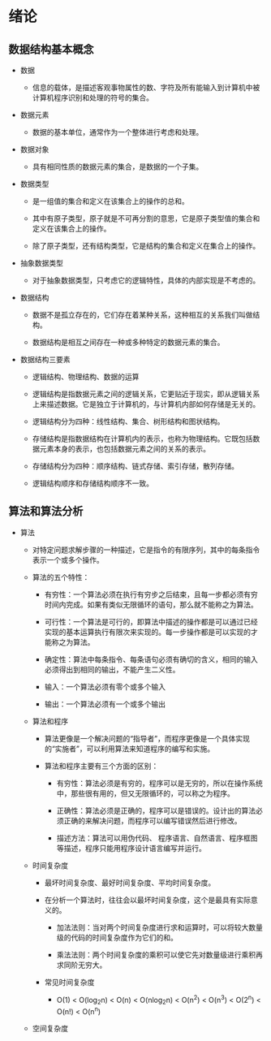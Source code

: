 # 绪论

## 数据结构基本概念

  + 数据

    - 信息的载体，是描述客观事物属性的数、字符及所有能输入到计算机中被计算机程序识别和处理的符号的集合。

  + 数据元素

    - 数据的基本单位，通常作为一个整体进行考虑和处理。

  + 数据对象

    - 具有相同性质的数据元素的集合，是数据的一个子集。

  + 数据类型

    - 是一组值的集合和定义在该集合上的操作的总和。

    - 其中有原子类型，原子就是不可再分割的意思，它是原子类型值的集合和定义在该集合上的操作。

    - 除了原子类型，还有结构类型，它是结构的集合和定义在集合上的操作。

  + 抽象数据类型

    - 对于抽象数据类型，只考虑它的逻辑特性，具体的内部实现是不考虑的。

  + 数据结构

    - 数据不是孤立存在的，它们存在着某种关系，这种相互的关系我们叫做结构。

    - 数据结构是相互之间存在一种或多种特定的数据元素的集合。

  + 数据结构三要素

    - 逻辑结构、物理结构、数据的运算

    - 逻辑结构是指数据元素之间的逻辑关系，它更贴近于现实，即从逻辑关系上来描述数据。它是独立于计算机的，与计算机内部如何存储是无关的。

    - 逻辑结构分为四种：线性结构、集合、树形结构和图状结构。

    - 存储结构是指数据结构在计算机内的表示，也称为物理结构。它既包括数据元素本身的表示，也包括数据元素之间的关系的表示。

    - 存储结构分为四种：顺序结构、链式存储、索引存储，散列存储。

    - 逻辑结构顺序和存储结构顺序不一致。

## 算法和算法分析

  + 算法

    - 对特定问题求解步骤的一种描述，它是指令的有限序列，其中的每条指令表示一个或多个操作。

    - 算法的五个特性：

      - 有穷性：一个算法必须在执行有穷步之后结束，且每一步都必须有穷时间内完成。如果有类似无限循环的语句，那么就不能称之为算法。

      - 可行性：一个算法是可行的，即算法中描述的操作都是可以通过已经实现的基本运算执行有限次来实现的。每一步操作都是可以实现的才能称之为算法。

      - 确定性：算法中每条指令、每条语句必须有确切的含义，相同的输入必须得出到相同的输出，不能产生二义性。

      - 输入：一个算法必须有零个或多个输入

      - 输出：一个算法必须有一个或多个输出

    - 算法和程序

      - 算法更像是一个解决问题的“指导者”，而程序更像是一个具体实现的“实施者”，可以利用算法来知道程序的编写和实施。

      - 算法和程序主要有三个方面的区别：

        - 有穷性：算法必须是有穷的，程序可以是无穷的，所以在操作系统中，那些很有用的，但又无限循环的，可以称之为程序。

        - 正确性：算法必须是正确的，程序可以是错误的。设计出的算法必须正确的来解决问题，而程序可以编写错误然后进行修改。

        - 描述方法：算法可以用伪代码、 程序语言、自然语言、程序框图等描述，程序只能用程序设计语言编写并运行。

    - 时间复杂度

      - 最坏时间复杂度、最好时间复杂度、平均时间复杂度。

      - 在分析一个算法时，往往会以最坏时间复杂度，这个是最具有实际意义的。

        - 加法法则：当对两个时间复杂度进行求和运算时，可以将较大数量级的代码的时间复杂度作为它们的和。

        - 乘法法则：两个时间复杂度的乘积可以使它先对数量级进行乘积再求同阶无穷大。

      - 常见时间复杂度

        - O(1) < O(log<sub>2</sub>n) < O(n) < O(nlog<sub>2</sub>n) < O(n<sup>2</sup>) < O(n<sup>3</sup>) < O(2<sup>n</sup>) < O(n!) < O(n<sup>n</sup>)

    - 空间复杂度
